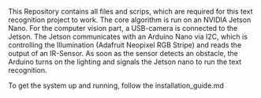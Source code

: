 This Repository contains all files and scrips, which are required for this text recognition project to work.
The core algorithm is run on an NVIDIA Jetson Nano. For the computer vision part, a USB-camera is connected to the Jetson.
The Jetson communicates with an Arduino Nano via I2C, which is controlling the Illumination (Adafruit Neopixel RGB Stripe) and reads the output of an IR-Sensor.
As soon as the sensor detects an obstacle, the Arduino turns on the lighting and signals the Jetson nano to run the text recognition.

To get the system up and running, follow the installation_guide.md
